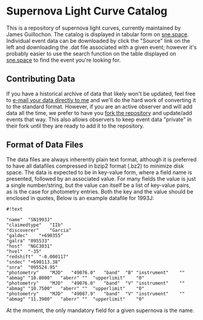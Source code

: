 # Supernova Light Curve Catalog #

This is a repository of supernova light curves, currently maintained by James Guillochon. The catalog is displayed in tabular form on [sne.space](https://sne.space). Individual event data can be downloaded by click the "Source" link on the left and downloading the .dat file associated with a given event; however it's probably easier to use the search function on the table displayed on [sne.space](https://sne.space) to find the event you're looking for.

## Contributing Data ##

If you have a historical archive of data that likely won't be updated, feel free to [e-mail your data directly to me](mailto:jguillochon@cfa.harvard.edu) and we'll do the hard work of converting it to the standard format. However, if you are an active observer and will add data all the time, we prefer to have you [fork the repository](https://bitbucket.org/Guillochon/sne/fork) and update/add events that way. This also allows observers to keep event data "private" in their fork until they are ready to add it to the repository.

## Format of Data Files ##

The data files are always inherently plain text format, although it is preferred to have all datafiles compressed in bzip2 format (.bz2) to minimize disk space. The data is expected to be in key-value form, where a field name is presented, followed by an associated value. For many fields the value is just a single number/string, but the value can itself be a list of key-value pairs, as is the case for photometry entries. Both the key and the value should be enclosed in quotes,  Below is an example datafile for 1993J:

```
#!text

"name"	"SN1993J"
"claimedtype"	"IIb"
"discoverer"	"Garcia"
"galdec"	"+690355"
"galra"	"095533"
"host"	"NGC3031"
"hvel"	"-35"
"redshift"	"-0.000117"
"sndec"	"+690113.38"
"snra"	"095524.95"
"photometry"	"MJD"	"49076.0"	"band"	"B"	"instrument"	""	"abmag"	"10.8000"	"aberr"	""	"upperlimit"	"0"
"photometry"	"MJD"	"49076.0"	"band"	"V"	"instrument"	""	"abmag"	"10.7500"	"aberr"	""	"upperlimit"	"0"
"photometry"	"MJD"	"49087.9"	"band"	"V"	"instrument"	""	"abmag"	"11.3900"	"aberr"	""	"upperlimit"	"0"
```

At the moment, the only mandatory field for a given supernova is the name.
